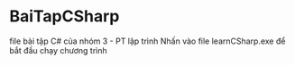 # BaiTapCSharp
file bài tập C# của nhóm 3 - PT lập trình
Nhấn vào file learnCSharp.exe để bắt đầu chạy chương trình